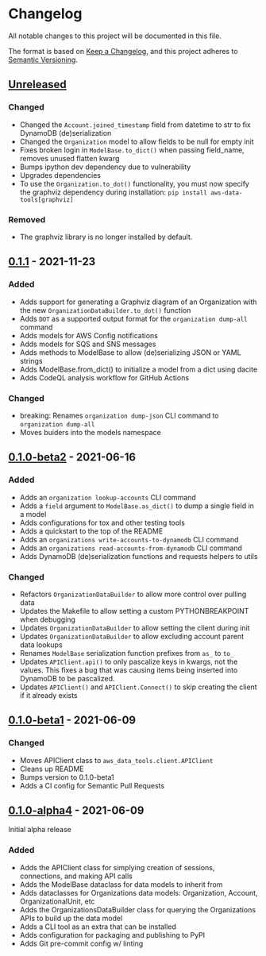 # Changelog

All notable changes to this project will be documented in this file.

The format is based on [Keep a Changelog](https://keepachangelog.com/en/1.0.0/),
and this project adheres to [Semantic Versioning](https://semver.org/spec/v2.0.0.html).

## [Unreleased]

<!--
Notes for any unreleased changes do here. When a new release is cut, move these from
the unreleased section to the section for the new release.
-->

### Changed

- Changed the `Account.joined_timestamp` field from datetime to str to fix DynamoDB
  (de)serialization
- Changed the `Organization` model to allow fields to be null for empty init
- Fixes broken login in `ModelBase.to_dict()` when passing field_name, removes unused
  flatten kwarg
- Bumps ipython dev dependency due to vulnerability
- Upgrades dependencies
- To use the `Organization.to_dot()` functionality, you must now specify the graphviz
  dependency during installation: `pip install aws-data-tools[graphviz]`

### Removed

- The graphviz library is no longer installed by default.

## [0.1.1] - 2021-11-23

### Added

- Adds support for generating a Graphviz diagram of an Organization with the new
  `OrganizationDataBuilder.to_dot()` function
- Adds `DOT` as a supported output format for the `organization dump-all` command
- Adds models for AWS Config notifications
- Adds models for SQS and SNS messages
- Adds methods to ModelBase to allow (de)serializing JSON or YAML strings
- Adds ModelBase.from_dict() to initialize a model from a dict using dacite
- Adds CodeQL analysis workflow for GitHub Actions

### Changed

- breaking: Renames `organization dump-json` CLI command to `organization dump-all`
- Moves buiders into the models namespace

## [0.1.0-beta2] - 2021-06-16

### Added

- Adds an `organization lookup-accounts` CLI command
- Adds a `field` argument to `ModelBase.as_dict()` to dump a single field in a model
- Adds configurations for tox and other testing tools
- Adds a quickstart to the top of the README
- Adds an `organizations write-accounts-to-dynamodb` CLI command
- Adds an `organizations read-accounts-from-dynamodb` CLI command
- Adds DynamoDB (de)serialization functions and requests helpers to utils

### Changed

- Refactors `OrganizationDataBuilder` to allow more control over pulling data
- Updates the Makefile to allow setting a custom PYTHONBREAKPOINT when debugging
- Updates `OrganizationDataBuilder` to allow setting the client during init
- Updates `OrganizationDataBuilder` to allow excluding account parent data lookups
- Renames `ModelBase` serialization function prefixes from `as_` to `to_`
- Updates `APIClient.api()` to only pascalize keys in kwargs, not the values. This
  fixes a bug that was causing items being inserted into DynamoDB to be pascalized.
- Updates `APIClient()` and `APIClient.Connect()` to skip creating the client if it
  already exists

## [0.1.0-beta1] - 2021-06-09

### Changed

- Moves APIClient class to `aws_data_tools.client.APIClient`
- Cleans up README
- Bumps version to 0.1.0-beta1
- Adds a CI config for Semantic Pull Requests

## [0.1.0-alpha4] - 2021-06-09

Initial alpha release

### Added

- Adds the APIClient class for simplying creation of sessions, connections, and
  making API calls
- Adds the ModelBase dataclass for data models to inherit from
- Adds dataclasses for Organizations data models: Organization, Account,
  OrganizationalUnit, etc
- Adds the OrganizationsDataBuilder class for querying the Organizations APIs to build
  up the data model
- Adds a CLI tool as an extra that can be installed
- Adds configuration for packaging and publishing to PyPI
- Adds Git pre-commit config w/ linting

<!--
These Markdown anchors provide a link to the diff for each release. They should be
updated any time a new release is cut.
-->
[Unreleased]: https://github.com/timoguin/aws-org-tools-py/compare/v0.1.1...HEAD
[0.1.1]: https://github.com/timoguin/aws-org-tools-py/compare/v0.1.0-beta2...v0.1.1
[0.1.0-beta2]: https://github.com/timoguin/aws-org-tools-py/compare/v0.1.0-beta1...v0.1.0-beta2
[0.1.0-beta1]: https://github.com/timoguin/aws-org-tools-py/compare/v0.1.0-alpha4...v0.1.0-beta1
[0.1.0-alpha4]: https://github.com/timoguin/aws-org-tools-py/releases/tag/v0.1.0-alpha4
